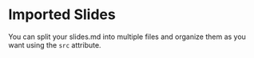 # Imported Slides

You can split your slides.md into multiple files and organize them as you want using the `src` attribute.
